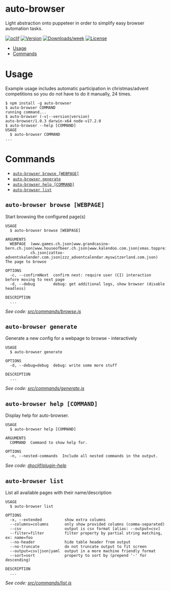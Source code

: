 auto-browser
============

Light abstraction onto puppeteer in order to simplify easy browser automation tasks.

[![oclif](https://img.shields.io/badge/cli-oclif-brightgreen.svg)](https://oclif.io)
[![Version](https://img.shields.io/npm/v/auto-browser.svg)](https://npmjs.org/package/auto-browser)
[![Downloads/week](https://img.shields.io/npm/dw/auto-browser.svg)](https://npmjs.org/package/auto-browser)
[![License](https://img.shields.io/npm/l/auto-browser.svg)](https://github.com/GenieTim/auto-browser/blob/master/package.json)

<!-- toc -->
* [Usage](#usage)
* [Commands](#commands)
<!-- tocstop -->
# Usage
Example usage includes automatic participation in christmas/advent competitions 
so you do not have to do it manually, 24 times.

<!-- usage -->
```sh-session
$ npm install -g auto-browser
$ auto-browser COMMAND
running command...
$ auto-browser (-v|--version|version)
auto-browser/1.0.3 darwin-x64 node-v17.2.0
$ auto-browser --help [COMMAND]
USAGE
  $ auto-browser COMMAND
...
```
<!-- usagestop -->
# Commands
<!-- commands -->
* [`auto-browser browse [WEBPAGE]`](#auto-browser-browse-webpage)
* [`auto-browser generate`](#auto-browser-generate)
* [`auto-browser help [COMMAND]`](#auto-browser-help-command)
* [`auto-browser list`](#auto-browser-list)

## `auto-browser browse [WEBPAGE]`

Start browsing the configured page(s)

```
USAGE
  $ auto-browser browse [WEBPAGE]

ARGUMENTS
  WEBPAGE  (www.games.ch.json|www.grandcasino-bern.ch.json|www.houseofbeer.ch.json|www.kalendoo.com.json|xmas.toppreise.
           ch.json|zattoo-adventskalender.com.json|zzz_adventcalendar.myswitzerland.com.json) The page to browse

OPTIONS
  -c, --confirmNext  confirm next: require user (CI) interaction before moving to next page
  -d, --debug        debug: get additional logs, show browser (disable headless)

DESCRIPTION
  ...
```

_See code: [src/commands/browse.js](https://github.com/GenieTim/auto-browser/blob/v1.0.3/src/commands/browse.js)_

## `auto-browser generate`

Generate a new config for a webpage to browse - interactively

```
USAGE
  $ auto-browser generate

OPTIONS
  -d, --debug=debug  debug: write some more stuff

DESCRIPTION
  ...
```

_See code: [src/commands/generate.js](https://github.com/GenieTim/auto-browser/blob/v1.0.3/src/commands/generate.js)_

## `auto-browser help [COMMAND]`

Display help for auto-browser.

```
USAGE
  $ auto-browser help [COMMAND]

ARGUMENTS
  COMMAND  Command to show help for.

OPTIONS
  -n, --nested-commands  Include all nested commands in the output.
```

_See code: [@oclif/plugin-help](https://github.com/oclif/plugin-help/blob/v5.1.10/src/commands/help.ts)_

## `auto-browser list`

List all available pages with their name/description

```
USAGE
  $ auto-browser list

OPTIONS
  -x, --extended          show extra columns
  --columns=columns       only show provided columns (comma-separated)
  --csv                   output is csv format [alias: --output=csv]
  --filter=filter         filter property by partial string matching, ex: name=foo
  --no-header             hide table header from output
  --no-truncate           do not truncate output to fit screen
  --output=csv|json|yaml  output in a more machine friendly format
  --sort=sort             property to sort by (prepend '-' for descending)

DESCRIPTION
  ...
```

_See code: [src/commands/list.js](https://github.com/GenieTim/auto-browser/blob/v1.0.3/src/commands/list.js)_
<!-- commandsstop -->
